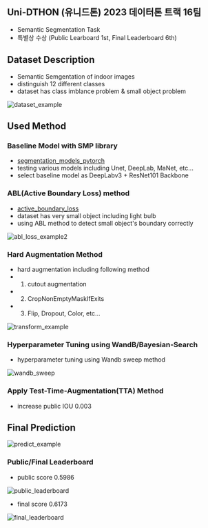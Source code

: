 ## Uni-DTHON (유니드톤) 2023 데이터톤 트랙 16팀
- Semantic Segmentation Task
- 특별상 수상 (Public Learboard 1st, Final Leaderboard 6th)

## Dataset Description
- Semantic Semgentation of indoor images
- distinguish 12 different classes
- dataset has class imblance problem & small object problem

![dataset_example](https://github.com/naye971012/UNITON_2023/assets/74105909/fc2c48ec-1a72-4212-a4df-ad352a76ac90)

## Used Method

### Baseline Model with SMP library 
- [segmentation_models_pytorch](https://github.com/qubvel/segmentation_models.pytorch)
- testing various models including Unet, DeepLab, MaNet, etc...
- select baseline model as DeepLabv3 + ResNet101 Backbone

### ABL(Active Boundary Loss) method 
- [active_boundary_loss](https://github.com/wangchi95/active-boundary-loss)
- dataset has very small object including light bulb
- using ABL method to detect small object's boundary correctly

 ![abl_loss_example2](https://github.com/naye971012/UNITON_2023/assets/74105909/62be0041-45a7-4f97-b714-ecbaba456611)

### Hard Augmentation Method
- hard augmentation including following method
- 1. cutout augmentation
- 2. CropNonEmptyMaskIfExits
- 3. Flip, Dropout, Color, etc...

 ![transform_example](https://github.com/naye971012/UNITON_2023/assets/74105909/77c982b1-1f75-4326-8529-a632d11c5836)

### Hyperparameter Tuning using WandB/Bayesian-Search
- hyperparameter tuning using Wandb sweep method

 ![wandb_sweep](https://github.com/naye971012/UNITON_2023/assets/74105909/7c52ee89-b96a-4921-ba12-a66ecd8b0115)

### Apply Test-Time-Augmentation(TTA) Method
- increase public IOU 0.003


## Final Prediction

 ![predict_example](https://github.com/naye971012/UNITON_2023/assets/74105909/71780ed2-0ade-4da7-990b-03ae433ad614)


### Public/Final Leaderboard
- public score 0.5986

![public_leaderboard](https://github.com/naye971012/UNITON_2023/assets/74105909/bf80c5fb-cd91-4ee1-9929-a709d79e1ef2)

- final score 0.6173

![final_leaderboard](https://github.com/naye971012/UNITON_2023/assets/74105909/586711a2-010f-4f91-b4d7-11d917a9a82e)